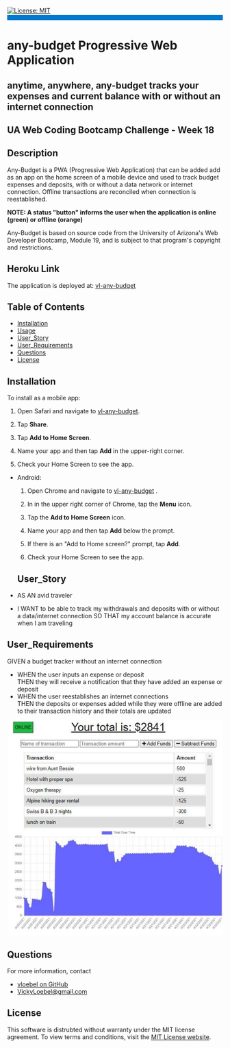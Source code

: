 
  [![License: MIT](https://img.shields.io/badge/License-MIT-yellow.svg)](https://opensource.org/licenses/MIT)  
  ![banner](./assets/rm-banner.jpg)
  # any-budget Progressive Web Application
  ## anytime, anywhere, any-budget tracks your expenses and current balance with or without an internet connection
  ## UA Web Coding Bootcamp Challenge - Week 18
  
  ## Description  
  Any-Budget is a PWA (Progressive Web Application) that can be added add as an app on the home screen of a mobile device and used to track budget expenses and deposits, with or without a data network or internet connection. Offline transactions are reconciled when connection is reestablished.   

  **NOTE: A status "button" informs the user when the application is online (green) or offline (orange)** 

  Any-Budget is based on source code from the University of Arizona's Web Developer Bootcamp, Module 19, and is subject to that program's copyright and restrictions.

  ## Heroku Link
  The application is deployed at: [vl-any-budget](https://vl-any-budget.herokuapp.com/)  
  
  ## Table of Contents  
  * [Installation](#Installation)  
  * [Usage](#Usage) 
  * [User_Story](#User_Story)  
  * [User_Requirements](#User_Requirements)  
  * [Questions](#Questions)    
  * [License](#License)
  ## Installation  
  To install as a mobile app: 
  
  1. Open Safari and navigate to [vl-any-budget](https://vl-any-budget.herokuapp.com/).

  2. Tap  **Share**.

  3. Tap **Add to Home Screen**.

  4. Name your app and then tap **Add** in the upper-right corner.

  5. Check your Home Screen to see the app.

* Android:

  1. Open Chrome and navigate to [vl-any-budget](https://vl-any-budget.herokuapp.com/)  .

  2. In in the upper right corner of Chrome, tap the **Menu** icon.

  3. Tap the **Add to Home Screen** icon.

  4. Name your app and then tap **Add** below the prompt.

  5. If there is an "Add to Home screen?" prompt, tap **Add**.

  6. Check your Home Screen to see the app.  


  ## User_Story 
 * AS AN avid traveler
 * I WANT to be able to track my withdrawals and deposits with or without a data/internet connection 
   SO THAT my account balance is accurate when I am traveling 

  ## User_Requirements
  GIVEN a budget tracker without an internet connection  
  * WHEN the user inputs an expense or deposit  
    THEN they will receive a notification that they have added an expense or deposit  
  * WHEN the user reestablishes an internet connections  
    THEN the deposits or expenses added while they were offline are added to their transaction history and their totals are updated
 
  ![any-budget-PWA](./assets/app-screenshot.jpg)

  ## Questions
  For more information, contact  
  * [vloebel on GitHub](https://github.com/vloebel)  
  * [VickyLoebel@gmail.com](mailto:VickyLoebel@gmail.com)
  ## License
  This software is distrubted without warranty under the MIT license agreement. To view terms and conditions, visit the [MIT License website](https://opensource.org/licenses/MIT).
      

